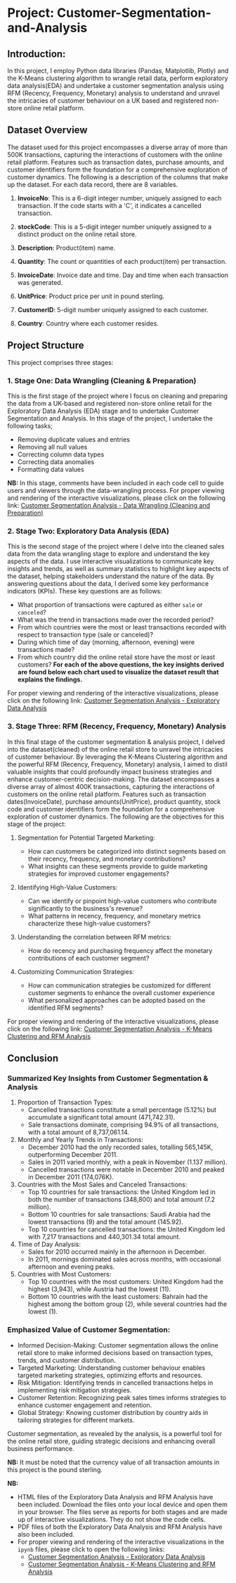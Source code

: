 # Project: Customer-Segmentation-and-Analysis
## Introduction:
In this project, I employ Python data libraries (Pandas, Matplotlib, Plotly) and the K-Means clustering algorithm to wrangle retail data, perform exploratory data analysis(EDA) and undertake a customer segmentation analysis using RFM (Recency, Frequency, Monetary) analysis to understand and unravel the intricacies of customer behaviour on a UK based and registered non-store online retail platform.

## Dataset Overview
The dataset used for this project encompasses a diverse array of more than 500K transactions, capturing the interactions of customers with the online retail platform. Features such as transaction dates, purchase amounts, and customer identifiers form the foundation for a comprehensive exploration of customer dynamics.
The following is a description of the columns that make up the dataset. For each data record, there are 8 variables.
1. __InvoiceNo__: This is a 6-digit integer number, uniquely assigned to each transaction.
                  If the code starts with a 'C', it indicates a cancelled transaction.
   
2. __stockCode__: This is a 5-digit integer number uniquely assigned to a distinct product on the online retail store.

3. __Description__: Product(item) name.

4. __Quantity__: The count or quantities of each product(item) per transaction.

5. __InvoiceDate__: Invoice date and time. Day and time when each transaction was generated.

6. __UnitPrice__: Product price per unit in pound sterling.

7. __CustomerID__: 5-digit number uniquely assigned to each customer.

8. __Country__: Country where each customer resides.

## Project Structure
This project comprises three stages:
### 1. Stage One: Data Wrangling (Cleaning & Preparation)
This is the first stage of the project where I focus on cleaning and preparing the data from a UK-based and registered non-store online retail for the Exploratory Data Analysis (EDA) stage and to undertake Customer Segmentation and Analysis. In this stage of the project, I undertake the following tasks;
- Removing duplicate values and entries
- Removing all null values
- Correcting column data types
- Correcting data anomalies
- Formatting data values
  
__NB:__ In this stage, comments have been included in each code cell to guide users and viewers through the data-wrangling process.
For proper viewing and rendering of the interactive visualizations, please click on the following link:
[Customer Segmentation Analysis - Data Wrangling (Cleaning and Preparation)](https://nbviewer.org/github/GameliKofiJerome/Customer-Segmentation-and-Analysis/blob/main/Customer%20Segmentation%20Analysis%20-%20Data%20Wrangling%20%28Cleaning%20%26%20Preparation%29.ipynb)

### 2. Stage Two: Exploratory Data Analysis (EDA)
This is the second stage of the project where I delve into the cleaned sales data from the data wrangling stage to explore and understand the key aspects of the data. I use interactive visualizations to communicate key insights and trends, as well as summary statistics to highlight key aspects of the dataset, helping stakeholders understand the nature of the data.
By answering questions about the data, I derived some key performance indicators (KPIs). These key questions are as follows:
- What proportion of transactions were captured as either `sale` or `canceled`?
- What was the trend in transactions made over the recorded period?
- From which countries were the most or least transactions recorded with respect to transaction type (sale or canceled)?
- During which time of day (morning, afternoon, evening) were transactions made?
- From which country did the online retail store have the most or least customers?
__For each of the above questions, the key insights derived are found below each chart used to visualize the dataset result that explains the findings.__

For proper viewing and rendering of the interactive visualizations, please click on the following link:
[Customer Segmentation Analysis - Exploratory Data Analysis](https://nbviewer.org/github/GameliKofiJerome/Customer-Segmentation-and-Analysis/blob/main/Customer%20Segmentation%20Analysis%20-%20Exploratory%20Data%20Analysis.ipynb)


### 3. Stage Three: RFM (Recency, Frequency, Monetary) Analysis
In this final stage of the customer segmentation & analysis project, I delved into the dataset(cleaned) of the online retail store to unravel the intricacies of customer behaviour. By leveraging the K-Means Clustering algorithm and the powerful RFM (Recency, Frequency, Monetary) analysis, I aimed to distil valuable insights that could profoundly impact business strategies and enhance customer-centric decision-making.
The dataset encompasses a diverse array of almost 400K transactions, capturing the interactions of customers on the online retail platform. Features such as transaction dates(InvoiceDate), purchase amounts(UnitPrice), product quantity, stock code and customer identifiers form the foundation for a comprehensive exploration of customer dynamics.
The following are the objectives for this stage of the project:
1. Segmentation for Potential Targeted Marketing:
    - How can customers be categorized into distinct segments based on their recency, frequency, and monetary contributions?
    - What insights can these segments provide to guide marketing strategies for improved customer engagements?

2. Identifying High-Value Customers:
    - Can we identify or pinpoint high-value customers who contribute significantly to the business's revenue?
    - What patterns in recency, frequency, and monetary metrics characterize these high-value customers?
  
3. Understanding the correlation between RFM metrics:
    - How do recency and purchasing frequency affect the monetary contributions of each customer segment?

4. Customizing Communication Strategies:
    - How can communication strategies be customized for different customer segments to enhance the overall customer experience
    - What personalized approaches can be adopted based on the identified RFM segments?
   
For proper viewing and rendering of the interactive visualizations, please click on the following link:
[Customer Segmentation Analysis - K-Means Clustering and RFM Analysis](https://nbviewer.org/github/GameliKofiJerome/Customer-Segmentation-and-Analysis/blob/main/Customer%20Segmentation%20Analysis%20-%20K-Means%20Clustering%20and%20RFM%20Analysis.ipynb)

## Conclusion
### Summarized Key Insights from Customer Segmentation & Analysis
1. Proportion of Transaction Types:
    - Cancelled transactions constitute a small percentage (5.12%) but accumulate a significant total amount (471,742.31).
    - Sale transactions dominate, comprising 94.9% of all transactions, with a total amount of 8,737,061.14.
2. Monthly and Yearly Trends in Transactions:
    - December 2010 had the only recorded sales, totalling 565,145K, outperforming December 2011.
    - Sales in 2011 varied monthly, with a peak in November (1.137 million).
    - Cancelled transactions were notable in December 2010 and peaked in December 2011 (174,076K).
3. Countries with the Most Sales and Canceled Transactions:
    - Top 10 countries for sale transactions: the United Kingdom led in both the number of transactions (348,800) and total amount (7.2 million).
    - Bottom 10 countries for sale transactions: Saudi Arabia had the lowest transactions (9) and the total amount (145.92).
    - Top 10 countries for cancelled transactions: the United Kingdom led with 7,217 transactions and 440,301.34 total amount.
4. Time of Day Analysis:
    - Sales for 2010 occurred mainly in the afternoon in December.
    - In 2011, mornings dominated sales across months, with occasional afternoon and evening peaks.
5. Countries with Most Customers:
    - Top 10 countries with the most customers: United Kingdom had the highest (3,943), while Austria had the lowest (11).
    - Bottom 10 countries with the least customers: Bahrain had the highest among the bottom group (2), while several countries had the lowest (1).
    
### Emphasized Value of Customer Segmentation:
  - Informed Decision-Making: Customer segmentation allows the online retail store to make informed decisions based on transaction types, trends, and customer distribution.
  - Targeted Marketing: Understanding customer behaviour enables targeted marketing strategies, optimizing efforts and resources.
  - Risk Mitigation: Identifying trends in cancelled transactions helps in implementing risk mitigation strategies.
  - Customer Retention: Recognizing peak sales times informs strategies to enhance customer engagement and retention.
  - Global Strategy: Knowing customer distribution by country aids in tailoring strategies for different markets.
    
Customer segmentation, as revealed by the analysis, is a powerful tool for the online retail store, guiding strategic decisions and enhancing overall business performance.

__NB:__ It must be noted that the currency value of all transaction amounts in this project is the pound sterling.

__NB:__ 
- HTML files of the Exploratory Data Analysis and RFM Analysis have been included. Download the files onto your local device and open them in your browser. The files serve as reports for both stages and are made up of interactive visualizations. They do not show the code cells.
- PDF files of both the Exploratory Data Analysis and RFM Analysis have also been included.
- For proper viewing and rendering of the interactive visualizations in the `ipynb` files, please click to open the following links:
  - [Customer Segmentation Analysis - Exploratory Data Analysis](https://nbviewer.org/github/GameliKofiJerome/Customer-Segmentation-and-Analysis/blob/main/Customer%20Segmentation%20Analysis%20-%20Exploratory%20Data%20Analysis.ipynb)
  - [Customer Segmentation Analysis - K-Means Clustering and RFM Analysis](https://nbviewer.org/github/GameliKofiJerome/Customer-Segmentation-and-Analysis/blob/main/Customer%20Segmentation%20Analysis%20-%20K-Means%20Clustering%20and%20RFM%20Analysis.ipynb)
